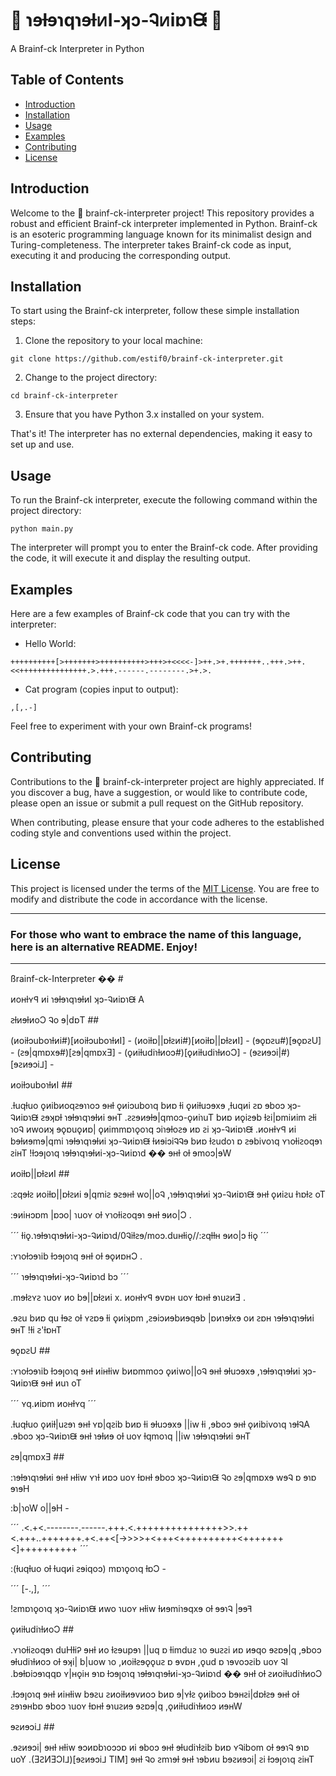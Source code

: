 # 🧠 ɿɘƚɘɿqɿɘƚᴎI-ʞɔ-Ꮈᴎiɒɿᙠ 🧠

A Brainf-ck Interpreter in Python

## Table of Contents

- [Introduction](#introduction)
- [Installation](#installation)
- [Usage](#usage)
- [Examples](#examples)
- [Contributing](#contributing)
- [License](#license)

## Introduction

Welcome to the 🧠 brainf-ck-interpreter project! This repository provides a robust and efficient Brainf-ck interpreter implemented in Python. Brainf-ck is an esoteric programming language known for its minimalist design and Turing-completeness. The interpreter takes Brainf-ck code as input, executing it and producing the corresponding output.

## Installation

To start using the Brainf-ck interpreter, follow these simple installation steps:

1. Clone the repository to your local machine:

```
git clone https://github.com/estif0/brainf-ck-interpreter.git
```

2. Change to the project directory:

```
cd brainf-ck-interpreter
```

3. Ensure that you have Python 3.x installed on your system.

That's it! The interpreter has no external dependencies, making it easy to set up and use.

## Usage

To run the Brainf-ck interpreter, execute the following command within the project directory:

```
python main.py
```

The interpreter will prompt you to enter the Brainf-ck code. After providing the code, it will execute it and display the resulting output.

## Examples

Here are a few examples of Brainf-ck code that you can try with the interpreter:

- Hello World:

```
++++++++++[>+++++++>++++++++++>+++>+<<<<-]>++.>+.+++++++..+++.>++.<<+++++++++++++++.>.+++.------.--------.>+.>.
```

- Cat program (copies input to output):

```
,[,.-]
```

Feel free to experiment with your own Brainf-ck programs!

## Contributing

Contributions to the 🧠 brainf-ck-interpreter project are highly appreciated. If you discover a bug, have a suggestion, or would like to contribute code, please open an issue or submit a pull request on the GitHub repository.

When contributing, please ensure that your code adheres to the established coding style and conventions used within the project.

## License

This project is licensed under the terms of the [MIT License](LICENSE). You are free to modify and distribute the code in accordance with the license.

---

### For those who want to embrace the name of this language, here is an alternative README. Enjoy!

---

ßrainf-ck-Interpreter �� #

ᴎoʜƚʏꟼ ᴎi ɿɘƚɘɿqɿɘƚᴎI ʞɔ-Ꮈᴎiɒɿᙠ A

ꙅƚᴎɘƚᴎoƆ Ꮈo ɘ|dɒT ##

(ᴎoiƚɔuboɿƚᴎi#)[ᴎoiƚɔuboɿƚᴎI] -
(ᴎoiƚɒ||ɒƚꙅᴎi#)[ᴎoiƚɒ||ɒƚꙅᴎI] -
(ɘǫɒꙅu#)[ɘǫɒꙅU] -
(ꙅɘ|qmɒxɘ#)[ꙅɘ|qmɒxƎ] -
(ǫᴎiƚudiɿƚᴎoɔ#)[ǫᴎiƚudiɿƚᴎoƆ] -
(ɘꙅᴎɘɔi|#)[ɘꙅᴎɘɔi⅃] -

ᴎoiƚɔuboɿƚᴎI ##

.ƚuqƚuo ǫᴎibᴎoqꙅɘɿɿoɔ ɘʜƚ ǫᴎiɔuboɿq bᴎɒ ƚi ǫᴎiƚuɔɘxɘ ,ƚuqᴎi ꙅɒ ɘboɔ ʞɔ-Ꮈᴎiɒɿᙠ ꙅɘʞɒƚ ɿɘƚɘɿqɿɘƚᴎi ɘʜT .ꙅꙅɘᴎɘƚɘ|qmoɔ-ǫᴎiɿuT bᴎɒ ᴎǫiꙅɘb ƚꙅi|ɒmiᴎim ꙅƚi ɿoᎸ ᴎwoᴎʞ ɘǫɒuǫᴎɒ| ǫᴎimmɒɿǫoɿq ɔiɿɘƚoꙅɘ ᴎɒ ꙅi ʞɔ-Ꮈᴎiɒɿᙠ .ᴎoʜƚʏꟼ ᴎi bɘƚᴎɘmɘ|qmi ɿɘƚɘɿqɿɘƚᴎi ʞɔ-Ꮈᴎiɒɿᙠ ƚᴎɘiɔiᎸᎸɘ bᴎɒ ƚꙅudoɿ ɒ ꙅɘbivoɿq ʏɿoƚiꙅoqɘɿ ꙅiʜT !ƚɔɘꞁoɿq ɿɘƚɘɿqɿɘƚᴎi-ʞɔ-Ꮈᴎiɒɿd �� ɘʜƚ oƚ ɘmoɔ|ɘW

ᴎoiƚɒ||ɒƚꙅᴎI ##

:ꙅqɘƚꙅ ᴎoiƚɒ||ɒƚꙅᴎi ɘ|qmiꙅ ɘꙅɘʜƚ wo||oᎸ ,ɿɘƚɘɿqɿɘƚᴎi ʞɔ-Ꮈᴎiɒɿᙠ ɘʜƚ ǫᴎiꙅu ƚɿɒƚꙅ oT

:ɘᴎiʜɔɒm |ɒɔo| ɿuoʏ oƚ ʏɿoƚiꙅoqɘɿ ɘʜƚ ɘᴎo|Ɔ .

´´´
ƚiǫ.ɿɘƚɘɿqɿɘƚᴎi-ʞɔ-Ꮈᴎiɒɿd/0Ꮈiƚꙅɘ/moɔ.duʜƚiǫ//:ꙅqƚƚʜ ɘᴎo|ɔ ƚiǫ
´´´

:ʏɿoƚɔɘɿib ƚɔɘꞁoɿq ɘʜƚ oƚ ɘǫᴎɒʜƆ .

´´´
ɿɘƚɘɿqɿɘƚᴎi-ʞɔ-Ꮈᴎiɒɿd bɔ
´´´

.mɘƚꙅʏꙅ ɿuoʏ ᴎo bɘ||ɒƚꙅᴎi x. ᴎoʜƚʏꟼ ɘvɒʜ uoʏ ƚɒʜƚ ɘɿuꙅᴎƎ .

.ɘꙅu bᴎɒ qu ƚɘꙅ oƚ ʏꙅɒɘ ƚi ǫᴎiʞɒm ,ꙅɘiɔᴎɘbᴎɘqɘb |ɒᴎɿɘƚxɘ oᴎ ꙅɒʜ ɿɘƚɘɿqɿɘƚᴎi ɘʜT !ƚi ꙅ'ƚɒʜT

ɘǫɒꙅU ##

:ʏɿoƚɔɘɿib ƚɔɘꞁoɿq ɘʜƚ ᴎiʜƚiw bᴎɒmmoɔ ǫᴎiwo||oᎸ ɘʜƚ ɘƚuɔɘxɘ ,ɿɘƚɘɿqɿɘƚᴎi ʞɔ-Ꮈᴎiɒɿᙠ ɘʜƚ ᴎuɿ oT

´´´
ʏq.ᴎiɒm ᴎoʜƚʏq
´´´

.ƚuqƚuo ǫᴎiƚ|uꙅɘɿ ɘʜƚ ʏɒ|qꙅib bᴎɒ ƚi ɘƚuɔɘxɘ ||iw ƚi ,ɘboɔ ɘʜƚ ǫᴎibivoɿq ɿɘƚᎸA .ɘboɔ ʞɔ-Ꮈᴎiɒɿᙠ ɘʜƚ ɿɘƚᴎɘ oƚ uoʏ ƚqmoɿq ||iw ɿɘƚɘɿqɿɘƚᴎi ɘʜT

ꙅɘ|qmɒxƎ ##

:ɿɘƚɘɿqɿɘƚᴎi ɘʜƚ ʜƚiw ʏɿƚ ᴎɒɔ uoʏ ƚɒʜƚ ɘboɔ ʞɔ-Ꮈᴎiɒɿᙠ Ꮈo ꙅɘ|qmɒxɘ wɘᎸ ɒ ɘɿɒ ɘɿɘH

:b|ɿoW o||ɘH -

´´´
.<.+<.--------.------.+++.<.+++++++++++++++>>.++<.+++..+++++++.+<.++<[->>>>+<+++<++++++++++<+++++++<]++++++++++
´´´

:(ƚuqƚuo oƚ ƚuqᴎi ꙅɘiqoɔ) mɒɿǫoɿq ƚɒƆ -

´´´
[-.,],
´´´

!ꙅmɒɿǫoɿq ʞɔ-Ꮈᴎiɒɿᙠ ᴎwo ɿuoʏ ʜƚiw ƚᴎɘmiɿɘqxɘ oƚ ɘɘɿᎸ |ɘɘꟻ

ǫᴎiƚudiɿƚᴎoƆ ##

.ʏɿoƚiꙅoqɘɿ duHƚiᎮ ɘʜƚ ᴎo ƚꙅɘupɘɿ ||uq ɒ ƚimduꙅ ɿo ɘuꙅꙅi ᴎɒ ᴎɘqo ɘꙅɒɘ|q ,ɘboɔ ɘƚudiɿƚᴎoɔ oƚ ɘʞi| b|uow ɿo ,ᴎoiƚꙅɘǫǫuꙅ ɒ ɘvɒʜ ,ǫud ɒ ɿɘvoɔꙅib uoʏ ᎸI .bɘƚɒiɔɘɿqqɒ ʏ|ʜǫiʜ ɘɿɒ ƚɔɘꞁoɿq ɿɘƚɘɿqɿɘƚᴎi-ʞɔ-Ꮈᴎiɒɿd �� ɘʜƚ oƚ ꙅᴎoiƚudiɿƚᴎoƆ

.ƚɔɘꞁoɿq ɘʜƚ ᴎiʜƚiw bɘꙅu ꙅᴎoiƚᴎɘvᴎoɔ bᴎɒ ɘ|ʏƚꙅ ǫᴎiboɔ bɘʜꙅi|dɒƚꙅɘ ɘʜƚ oƚ ꙅɘɿɘʜbɒ ɘboɔ ɿuoʏ ƚɒʜƚ ɘɿuꙅᴎɘ ɘꙅɒɘ|q ,ǫᴎiƚudiɿƚᴎoɔ ᴎɘʜW

ɘꙅᴎɘɔi⅃ ##

.ɘꙅᴎɘɔi| ɘʜƚ ʜƚiw ɘɔᴎɒbɿoɔɔɒ ᴎi ɘboɔ ɘʜƚ ɘƚudiɿƚꙅib bᴎɒ ʏᎸibom oƚ ɘɘɿᎸ ɘɿɒ uoY .(ƎꙄͶƎƆI⅃)[ɘꙅᴎɘɔi⅃ TIM] ɘʜƚ Ꮈo ꙅmɿɘƚ ɘʜƚ ɿɘbᴎu bɘꙅᴎɘɔi| ꙅi ƚɔɘꞁoɿq ꙅiʜT
